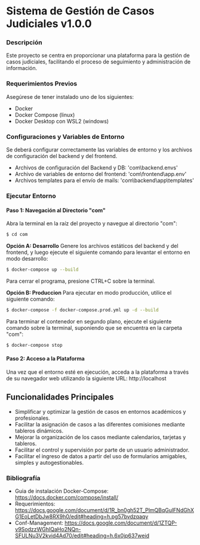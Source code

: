 # Sistema de Gestión de Casos Judiciales v1.0.0

### Descripción
Este proyecto se centra en proporcionar una plataforma para la gestión de casos judiciales, facilitando el proceso de seguimiento y administración de información. <br/>


### Requerimientos Previos
Asegúrese de tener instalado uno de los siguientes:
- Docker
- Docker Compose (linux)
- Docker Desktop con WSL2 (windows)

### Configuraciones y Variables de Entorno
Se deberá configurar correctamente las variables de entorno y los archivos de configuración del backend y del frontend.
* Archivos de configuración del Backend y DB: 'com\backend\.envs'
* Archivo de variables de entorno del frontend: 'com\frontend\app\.env'
* Archivos templates para el envío de mails: 'com\backend\app\templates'

### Ejecutar Entorno

#### Paso 1: Navegación al Directorio "com"
Abra la terminal en la raíz del proyecto y navegue al directorio "com":
```bash
$ cd com
```

**Opción A: Desarrollo**
Genere los archivos estáticos del backend y del frontend, y luego ejecute el siguiente comando para levantar el entorno en modo desarrollo:
```bash
$ docker-compose up --build
```
Para cerrar el programa, presione CTRL+C sobre la terminal.<br />

**Opción B: Produccion**
Para ejecutar en modo producción, utilice el siguiente comando:
```bash
$ docker-compose -f docker-compose.prod.yml up -d --build
```
Para terminar el contenedor en segundo plano, ejecute el siguiente comando sobre la terminal, suponiendo que se encuentra en la carpeta "com":
```bash
$ docker-compose stop
```


#### Paso 2: Acceso a la Plataforma
Una vez que el entorno esté en ejecución, acceda a la plataforma a través de su navegador web utilizando la siguiente URL:
http://localhost

## Funcionalidades Principales
* Simplificar y optimizar la gestión de casos en entornos académicos y profesionales.
* Facilitar la asignación de casos a las diferentes comisiones mediante tableros dinámicos.
* Mejorar la organización de los casos mediante calendarios, tarjetas y tableros.
* Facilitar el control y supervisión por parte de un usuario administrador.
* Facilitar el ingreso de datos a partir del uso de formularios amigables, simples y autogestionables. 

### Bibliografía
- Guia de instalación Docker-Compose: https://docs.docker.com/compose/install/
- Requerimientos: https://docs.google.com/document/d/1R_bn0gh52T_PlmQBqGulFNdGhXG1EoLetDbJw8RX9h0/edit#heading=h.pg57bvdzqaqy
- Conf-Management: https://docs.google.com/document/d/1ZTQP-v9SodzzWGhIQaHo2NQn-SFULNu3V2kvid4Ad70/edit#heading=h.6x0jp637weid
